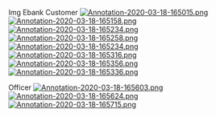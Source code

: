 Img Ebank
Customer
[![Annotation-2020-03-18-165015.png](https://i.postimg.cc/sfYvcdgW/Annotation-2020-03-18-165015.png)](https://postimg.cc/K4YGGWLc)
[![Annotation-2020-03-18-165158.png](https://i.postimg.cc/SNZQTyFn/Annotation-2020-03-18-165158.png)](https://postimg.cc/gnZPrb0p)
[![Annotation-2020-03-18-165234.png](https://i.postimg.cc/RZNS2j4X/Annotation-2020-03-18-165234.png)](https://postimg.cc/TKvvDNyD)
[![Annotation-2020-03-18-165258.png](https://i.postimg.cc/BnkS3Mvs/Annotation-2020-03-18-165258.png)](https://postimg.cc/4YvkbvtF)
[![Annotation-2020-03-18-165234.png](https://i.postimg.cc/RZNS2j4X/Annotation-2020-03-18-165234.png)](https://postimg.cc/TKvvDNyD)
[![Annotation-2020-03-18-165316.png](https://i.postimg.cc/ydXsFKyY/Annotation-2020-03-18-165316.png)](https://postimg.cc/7G6FkpRp)
[![Annotation-2020-03-18-165356.png](https://i.postimg.cc/Sspm2R8v/Annotation-2020-03-18-165356.png)](https://postimg.cc/67zkF9Mr)
[![Annotation-2020-03-18-165336.png](https://i.postimg.cc/bNvp2KDp/Annotation-2020-03-18-165336.png)](https://postimg.cc/t78LKvNM)

Officer
[![Annotation-2020-03-18-165603.png](https://i.postimg.cc/HnYHzN60/Annotation-2020-03-18-165603.png)](https://postimg.cc/DJMtyxkm)
[![Annotation-2020-03-18-165624.png](https://i.postimg.cc/8cZG0bY2/Annotation-2020-03-18-165624.png)](https://postimg.cc/Mffgc1q5)
[![Annotation-2020-03-18-165715.png](https://i.postimg.cc/qBwpqk71/Annotation-2020-03-18-165715.png)](https://postimg.cc/RqWkbxKt)
